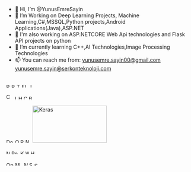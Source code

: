 - 👋 Hi, I’m @YunusEmreSayin
- 👀 I’m Working on Deep Learning Projects, Machine Learning,C#,MSSQL,Python projects,Android Applications(Java),ASP.NET
- 👀 I'm also working on ASP.NETCORE Web Api technologies and Flask API projects on python
- 🌱 I’m currently learning C++,AI Technologies,Image Processing Technologies
- 📫 You can reach me from: yunusemre.sayin00@gmail.com yunusemre.sayin@serkonteknoloji.com
<!---
YunusEmreSayin/YunusEmreSayin is a ✨ special ✨ repository because its `README.md` (this file) appears on your GitHub profile.
You can click the Preview link to take a look at your changes.
--->

## 

<p float="left">
    <img src="https://upload.wikimedia.org/wikipedia/commons/c/c3/Python-logo-notext.svg" width="10" height="10" alt="Python"/>
    <img src="https://pytorch.org/assets/images/pytorch-logo.png" width="10" height="10" alt="PyTorch"/>
    <img src="https://www.tensorflow.org/images/tf_logo_social.png" width="10" height="10" alt="TensorFlow"/>
    <img src="https://flask.palletsprojects.com/en/3.0.x/_images/flask-horizontal.png" width="15" height="10" alt="Flask"/>
    <img src="https://upload.wikimedia.org/wikipedia/tr/2/2e/Java_Logo.svg" width="10" height="10" alt="Java"/>
</p>

<p float="left">
    <img src="https://upload.wikimedia.org/wikipedia/commons/4/4f/Csharp_Logo.png" width="15" height="15" alt="C#"/>
    <img src="https://upload.wikimedia.org/wikipedia/commons/9/99/Unofficial_JavaScript_logo_2.svg" width="10" height="10" alt="JavaScript"/>
    <img src="https://upload.wikimedia.org/wikipedia/commons/6/61/HTML5_logo_and_wordmark.svg" width="10" height="10" alt="HTML5"/>
    <img src="https://upload.wikimedia.org/wikipedia/commons/d/d5/CSS3_logo_and_wordmark.svg" width="10" height="10" alt="CSS3"/>
    <img src="https://upload.wikimedia.org/wikipedia/commons/b/b2/Bootstrap_logo.svg" width="10" height="10" alt="Bootstrap"/>
</p>

<p float="left">
    <img src="https://upload.wikimedia.org/wikipedia/commons/7/70/Docker_logo.png" width="20" height="10" alt="Docker"/>
    <img src="https://upload.wikimedia.org/wikipedia/commons/3/32/OpenCV_Logo_with_text_svg_version.svg" width="10" height="10" alt="OpenCV"/>
    <img src="https://upload.wikimedia.org/wikipedia/commons/2/22/Pandas_mark.svg" width="10" height="10" alt="Pandas"/>
    <img src="https://upload.wikimedia.org/wikipedia/commons/thumb/3/31/NumPy_logo_2020.svg/214px-NumPy_logo_2020.svg.png" width="15" height="10" alt="NumPy"/>
    <img src="https://keras.io/img/logo.png" width="200" height="100" alt="Keras"/>
</p>

<p float="left">
    <img src="https://matplotlib.org/stable/_static/logo2.svg" width="10" height="10" alt="Matplotlib"/>
    <img src="https://upload.wikimedia.org/wikipedia/commons/c/c2/Postman_%28software%29.png" width="20" height="10" alt="Postman"/>
    <img src="https://upload.wikimedia.org/wikipedia/commons/7/7c/Kaggle_logo.png" width="10" height="10" alt="Kaggle"/>
    <img src="https://site.wandb.ai/wp-content/uploads/2024/05/Horizontal-WB-logo.svg" width="10" height="10" alt="Weights & Biases"/>
    <img src="https://huggingface.co/front/assets/huggingface_logo.svg" width="10" height="10" alt="Hugging Face"/>
</p>

<p float="left">
    <img src="https://upload.wikimedia.org/wikipedia/commons/thumb/4/45/OpenVINO_logo.svg/768px-OpenVINO_logo.svg.png?20230122230514" width="20" height="10" alt="OpenVINO"/>
    <img src="https://mxnet.apache.org/versions/1.9.1/assets/img/mxnet_logo.png" width="20" height="10" alt="MXNet"/>
    <img src="https://www.mysql.com/common/logos/powered-by-mysql-167x86.png" width="10" height="10" alt="MySQL"/>
    <img src="https://upload.wikimedia.org/wikipedia/commons/thumb/3/38/SQLite370.svg/330px-SQLite370.svg.png" width="10" height="10" alt="SQLite"/>
    <img src="https://upload.wikimedia.org/wikipedia/commons/9/99/Logo_M_SQL_Server.png" width="15" height="8" alt="SQL Server"/>
</p>




